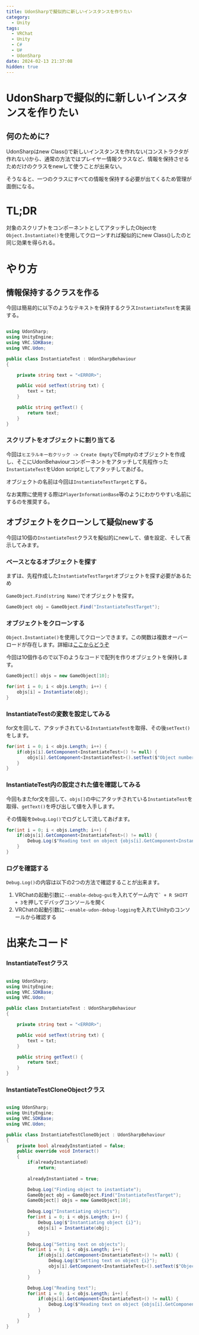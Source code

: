 ```yaml
---
title: UdonSharpで擬似的に新しいインスタンスを作りたい
category:
  - Unity
tags:
  - VRChat
  - Unity
  - C#
  - U#
  - UdonSharp
date: 2024-02-13 21:37:08
hidden: true
---
```


# UdonSharpで擬似的に新しいインスタンスを作りたい

## 何のために?

UdonSharpはnew Class()で新しいインスタンスを作れない(コンストラクタが作れない)から、通常の方法ではプレイヤー情報クラスなど、情報を保持させるためだけのクラスをnewして使うことが出来ない。

そうなると、一つのクラスにすべての情報を保持する必要が出てくるため管理が面倒になる。

# TL;DR

対象のスクリプトをコンポーネントとしてアタッチしたObjectを`Object.Instantiate()`を使用してクローンすれば擬似的にnew Class()したのと同じ効果を得られる。

# やり方

## 情報保持するクラスを作る

今回は簡易的に以下のようなテキストを保持するクラス`InstantiateTest`を実装する。

```csharp

using UdonSharp;
using UnityEngine;
using VRC.SDKBase;
using VRC.Udon;

public class InstantiateTest : UdonSharpBehaviour
{

    private string text = "<ERROR>";

    public void setText(string txt) {
        text = txt;
    }

    public string getText() {
        return text;
    }
}
```

### スクリプトをオブジェクトに割り当てる

今回は`ヒエラルキー右クリック -> Create Empty`でEmptyのオブジェクトを作成し、そこにUdonBehaviourコンポーネントをアタッチして先程作った`InstantiateTest`をUdon scriptとしてアタッチしてあげる。

オブジェクトの名前は今回は`InstantiateTestTarget`とする。

なお実際に使用する際は`PlayerInformationBase`等のようにわかりやすい名前にするのを推奨する。

## オブジェクトをクローンして疑似newする

今回は10個の`InstantiateTest`クラスを擬似的にnewして、値を設定、そして表示してみます。

### ベースとなるオブジェクトを探す

まずは、先程作成した`InstantiateTestTarget`オブジェクトを探す必要があるため

`GameObject.Find(string Name)`でオブジェクトを探す。

```csharp
GameObject obj = GameObject.Find("InstantiateTestTarget");
```

### オブジェクトをクローンする

`Object.Instantiate()`を使用してクローンできます。この関数は複数オーバーロードが存在します。詳細は[ここからどうぞ](https://docs.unity3d.com/ja/2020.3/ScriptReference/Object.Instantiate.html)

今回は10個作るので以下のようなコードで配列を作りオブジェクトを保持します。

```csharp
GameObject[] objs = new GameObject[10];

for(int i = 0; i < objs.Length; i++) {
    objs[i] = Instantiate(obj);
}
```

### InstantiateTestの変数を設定してみる

for文を回して、アタッチされている`InstantiateTest`を取得、その後`setText()`をします。

```csharp
for(int i = 0; i < objs.Length; i++) {
    if(objs[i].GetComponent<InstantiateTest>() != null) {
        objs[i].GetComponent<InstantiateTest>().setText($"Object number {i}");
    }
}
```

### InstantiateTest内の設定された値を確認してみる

今回もまたfor文を回して、`objs[]`の中にアタッチされている`InstantiateTest`を取得、`getText()`を呼び出して値を入手します。

その情報を`Debug.Log()`でログとして流してあげます。

```csharp
for(int i = 0; i < objs.Length; i++) {
    if(objs[i].GetComponent<InstantiateTest>() != null) {
        Debug.Log($"Reading text on object {objs[i].GetComponent<InstantiateTest>().getText()}");
    }
}
```

### ログを確認する

`Debug.Log()`の内容は以下の2つの方法で確認することが出来ます。

1. VRChatの起動引数に`--enable-debug-gui`を入れてゲーム内で``` ` + R SHIFT + 3 ```を押してデバッグコンソールを開く
2. VRChatの起動引数に`--enable-udon-debug-logging`を入れてUnityのコンソールから確認する

# 出来たコード

### InstantiateTestクラス

```csharp

using UdonSharp;
using UnityEngine;
using VRC.SDKBase;
using VRC.Udon;

public class InstantiateTest : UdonSharpBehaviour
{

    private string text = "<ERROR>";

    public void setText(string txt) {
        text = txt;
    }

    public string getText() {
        return text;
    }
}
```

### InstantiateTestCloneObjectクラス

```csharp

using UdonSharp;
using UnityEngine;
using VRC.SDKBase;
using VRC.Udon;

public class InstantiateTestCloneObject : UdonSharpBehaviour
{
    private bool alreadyInstantiated = false;
    public override void Interact()
    {
        if(alreadyInstantiated)
            return;
        
        alreadyInstantiated = true;

        Debug.Log("Finding object to instantiate");
        GameObject obj = GameObject.Find("InstantiateTestTarget");
        GameObject[] objs = new GameObject[10];
        
        Debug.Log("Instantiating objects");
        for(int i = 0; i < objs.Length; i++) {
            Debug.Log($"Instantiating object {i}");
            objs[i] = Instantiate(obj);
        }

        Debug.Log("Setting text on objects");
        for(int i = 0; i < objs.Length; i++) {
            if(objs[i].GetComponent<InstantiateTest>() != null) {
                Debug.Log($"Setting text on object {i}");
                objs[i].GetComponent<InstantiateTest>().setText($"Object number {i}");
            }
        }

        Debug.Log("Reading text");
        for(int i = 0; i < objs.Length; i++) {
            if(objs[i].GetComponent<InstantiateTest>() != null) {
                Debug.Log($"Reading text on object {objs[i].GetComponent<InstantiateTest>().getText()}");
            }
        }
    }
}
```